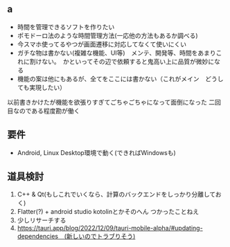 ## a
* 時間を管理できるソフトを作りたい
* ポモドーロ法のような時間管理方法(一応他の方法もあるか調べる)　
* 今スマホ使ってるやつが画面遷移に対応してなくて使いにくい
* ガチな物は書かない(複雑な機能、UI等)　メンテ、開発等、時間をあまりこれに割けない。　かといってその辺で依頼すると鬼高い上に品質が微妙になる
* 機能の案は他にもあるが、全てをここには書かない（これがメイン　どうしても実現したい）

以前書きかけたが機能を欲張りすぎてごちゃごちゃになって面倒になった
二回目なのである程度勘が働く

## 要件
* Android, Linux Desktop環境で動く(できればWindowsも)

## 道具検討
1. C++ & Qt(もしこれでいくなら、計算のバックエンドをしっかり分離しておく)
2. Flatter(?) + android studio kotolinとかそのへん つかったことねえ
3. 少しリサーチする
4. https://tauri.app/blog/2022/12/09/tauri-mobile-alpha/#updating-dependencies　(新しいのでトラブりそう)
